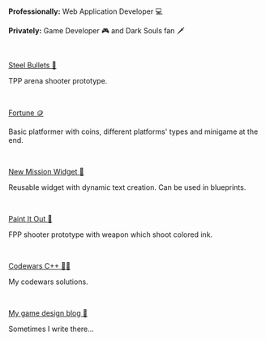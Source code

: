 <b>Professionally:</b> Web Application Developer 💻

<b>Privately:</b> Game Developer 🎮 and Dark Souls fan 🗡️

</br>

[Steel Bullets 🔫](https://github.com/apokrif6/SteelBullets)

TPP arena shooter prototype.

</br>

[Fortune 🪙](https://github.com/apokrif6/Fortune)

Basic platformer with coins, different platforms' types and minigame at the end.

</br>

[New Mission Widget 📔](https://github.com/apokrif6/NewMissionWidget)

Reusable widget with dynamic text creation. Can be used in blueprints.

</br>

[Paint It Out 🎨](https://github.com/apokrif6/PaintItOut)

FPP shooter prototype with weapon which shoot colored ink.

</br>

[Codewars C++ 👨‍💻](https://github.com/apokrif6/codewars-cpp)

My codewars solutions.

</br>

[My game design blog 📝](https://apokrif6.github.io)

Sometimes I write there...

